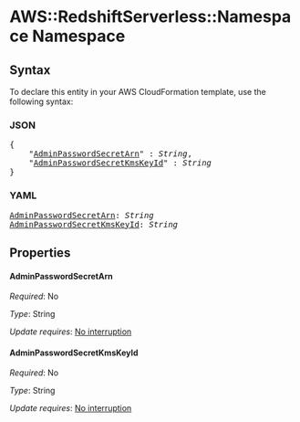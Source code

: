 # AWS::RedshiftServerless::Namespace Namespace

## Syntax

To declare this entity in your AWS CloudFormation template, use the following syntax:

### JSON

<pre>
{
    "<a href="#adminpasswordsecretarn" title="AdminPasswordSecretArn">AdminPasswordSecretArn</a>" : <i>String</i>,
    "<a href="#adminpasswordsecretkmskeyid" title="AdminPasswordSecretKmsKeyId">AdminPasswordSecretKmsKeyId</a>" : <i>String</i>
}
</pre>

### YAML

<pre>
<a href="#adminpasswordsecretarn" title="AdminPasswordSecretArn">AdminPasswordSecretArn</a>: <i>String</i>
<a href="#adminpasswordsecretkmskeyid" title="AdminPasswordSecretKmsKeyId">AdminPasswordSecretKmsKeyId</a>: <i>String</i>
</pre>

## Properties

#### AdminPasswordSecretArn

_Required_: No

_Type_: String

_Update requires_: [No interruption](https://docs.aws.amazon.com/AWSCloudFormation/latest/UserGuide/using-cfn-updating-stacks-update-behaviors.html#update-no-interrupt)

#### AdminPasswordSecretKmsKeyId

_Required_: No

_Type_: String

_Update requires_: [No interruption](https://docs.aws.amazon.com/AWSCloudFormation/latest/UserGuide/using-cfn-updating-stacks-update-behaviors.html#update-no-interrupt)
